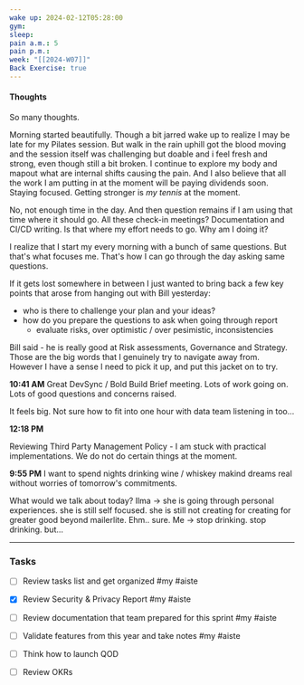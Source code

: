 ```yaml
---
wake up: 2024-02-12T05:28:00
gym: 
sleep: 
pain a.m.: 5
pain p.m.: 
week: "[[2024-W07]]"
Back Exercise: true
---
```

#### Thoughts

So many thoughts. 

Morning started beautifully. Though a bit jarred wake up to realize I may be late for my Pilates session. But walk in the rain uphill got the blood moving and the session itself was challenging but doable and i feel fresh and strong, even though still a bit broken. I continue to explore my body and mapout what are internal shifts causing the pain. And I also believe that all the work I am putting in at the moment will be paying dividends soon. Staying focused. Getting stronger is *my tennis* at the moment. 

No, not enough time in the day. And then question remains if I am using that time where it should go. 
All these check-in meetings? Documentation and CI/CD writing. Is that where my effort needs to go. 
Why am I doing it? 

I realize that I start my every morning with a bunch of same questions. But that's what focuses me. That's how I can go through the day asking same questions.

If it gets lost somewhere in between I just wanted to bring back a few key points that arose from hanging out with Bill yesterday:

- who is there to challenge your plan and your ideas?
- how do you prepare the questions to ask when going through report
	- evaluate risks, over optimistic / over pesimistic, inconsistencies


Bill said - he is really good at Risk assessments, Governance and Strategy. Those are the big words that I genuinely try to navigate away from. However I have a sense I need to pick it up, and put this jacket on to try. 


**10:41 AM**
Great DevSync / Bold Build Brief meeting. 
Lots of work going on. Lots of good questions and concerns raised. 

It feels big. Not sure how to fit into one hour with data team listening in too... 

**12:18 PM**

Reviewing Third Party Management Policy - I am stuck with practical implementations. We do not do certain things at the moment.

**9:55 PM**
I want to spend nights drinking wine / whiskey makind dreams real without worries of tomorrow's commitments. 

What would we talk about today?
Ilma -> she is going through personal experiences. she is still self focused. she is still not creating for creating for greater good beyond mailerlite.
Ehm.. sure. Me -> stop drinking. stop drinking. but...


-----
### Tasks

- [ ] Review tasks list and get organized #my #aiste
- [x] Review Security & Privacy Report #my #aiste
- [ ] Review documentation that team prepared for this sprint #my #aiste
- [ ] Validate features from this year and take notes #my #aiste
- [ ] Think how to launch QOD
- [ ] Review OKRs

 
